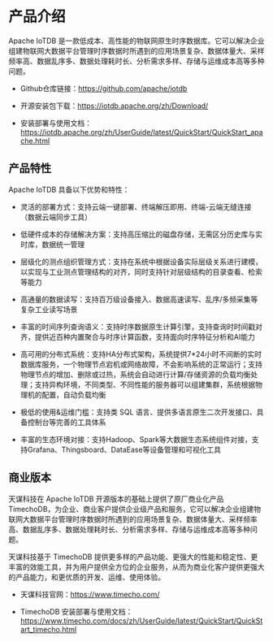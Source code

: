 <!--

    Licensed to the Apache Software Foundation (ASF) under one
    or more contributor license agreements.  See the NOTICE file
    distributed with this work for additional information
    regarding copyright ownership.  The ASF licenses this file
    to you under the Apache License, Version 2.0 (the
    "License"); you may not use this file except in compliance
    with the License.  You may obtain a copy of the License at
    
        http://www.apache.org/licenses/LICENSE-2.0
    
    Unless required by applicable law or agreed to in writing,
    software distributed under the License is distributed on an
    "AS IS" BASIS, WITHOUT WARRANTIES OR CONDITIONS OF ANY
    KIND, either express or implied.  See the License for the
    specific language governing permissions and limitations
    under the License.

-->

# 产品介绍

Apache IoTDB 是一款低成本、高性能的物联网原生时序数据库。它可以解决企业组建物联网大数据平台管理时序数据时所遇到的应用场景复杂、数据体量大、采样频率高、数据乱序多、数据处理耗时长、分析需求多样、存储与运维成本高等多种问题。

- Github仓库链接：https://github.com/apache/iotdb

- 开源安装包下载：https://iotdb.apache.org/zh/Download/

- 安装部署与使用文档：https://iotdb.apache.org/zh/UserGuide/latest/QuickStart/QuickStart_apache.html

## 产品特性

Apache IoTDB 具备以下优势和特性：

- 灵活的部署方式：支持云端一键部署、终端解压即用、终端-云端无缝连接（数据云端同步工具）

- 低硬件成本的存储解决方案：支持高压缩比的磁盘存储，无需区分历史库与实时库，数据统一管理

- 层级化的测点组织管理方式：支持在系统中根据设备实际层级关系进行建模，以实现与工业测点管理结构的对齐，同时支持针对层级结构的目录查看、检索等能力

- 高通量的数据读写：支持百万级设备接入、数据高速读写、乱序/多频采集等复杂工业读写场景

- 丰富的时间序列查询语义：支持时序数据原生计算引擎，支持查询时时间戳对齐，提供近百种内置聚合与时序计算函数，支持面向时序特征分析和AI能力

- 高可用的分布式系统：支持HA分布式架构，系统提供7*24小时不间断的实时数据库服务，一个物理节点宕机或网络故障，不会影响系统的正常运行；支持物理节点的增加、删除或过热，系统会自动进行计算/存储资源的负载均衡处理；支持异构环境，不同类型、不同性能的服务器可以组建集群，系统根据物理机的配置，自动负载均衡

- 极低的使用&运维门槛：支持类 SQL 语言、提供多语言原生二次开发接口、具备控制台等完善的工具体系

- 丰富的生态环境对接：支持Hadoop、Spark等大数据生态系统组件对接，支持Grafana、Thingsboard、DataEase等设备管理和可视化工具

## 商业版本

天谋科技在 Apache IoTDB 开源版本的基础上提供了原厂商业化产品 TimechoDB，为企业、商业客户提供企业级产品和服务，它可以解决企业组建物联网大数据平台管理时序数据时所遇到的应用场景复杂、数据体量大、采样频率高、数据乱序多、数据处理耗时长、分析需求多样、存储与运维成本高等多种问题。

天谋科技基于 TimechoDB 提供更多样的产品功能、更强大的性能和稳定性、更丰富的效能工具，并为用户提供全方位的企业服务，从而为商业化客户提供更强大的产品能力，和更优质的开发、运维、使用体验。

- 天谋科技官网：https://www.timecho.com/

- TimechoDB 安装部署与使用文档：https://www.timecho.com/docs/zh/UserGuide/latest/QuickStart/QuickStart_timecho.html